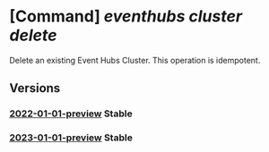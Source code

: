 # [Command] _eventhubs cluster delete_

Delete an existing Event Hubs Cluster. This operation is idempotent.

## Versions

### [2022-01-01-preview](/Resources/mgmt-plane/L3N1YnNjcmlwdGlvbnMve30vcmVzb3VyY2Vncm91cHMve30vcHJvdmlkZXJzL21pY3Jvc29mdC5ldmVudGh1Yi9jbHVzdGVycy97fQ==/2022-01-01-preview.xml) **Stable**

<!-- mgmt-plane /subscriptions/{}/resourcegroups/{}/providers/microsoft.eventhub/clusters/{} 2022-01-01-preview -->

### [2023-01-01-preview](/Resources/mgmt-plane/L3N1YnNjcmlwdGlvbnMve30vcmVzb3VyY2Vncm91cHMve30vcHJvdmlkZXJzL21pY3Jvc29mdC5ldmVudGh1Yi9jbHVzdGVycy97fQ==/2023-01-01-preview.xml) **Stable**

<!-- mgmt-plane /subscriptions/{}/resourcegroups/{}/providers/microsoft.eventhub/clusters/{} 2023-01-01-preview -->
